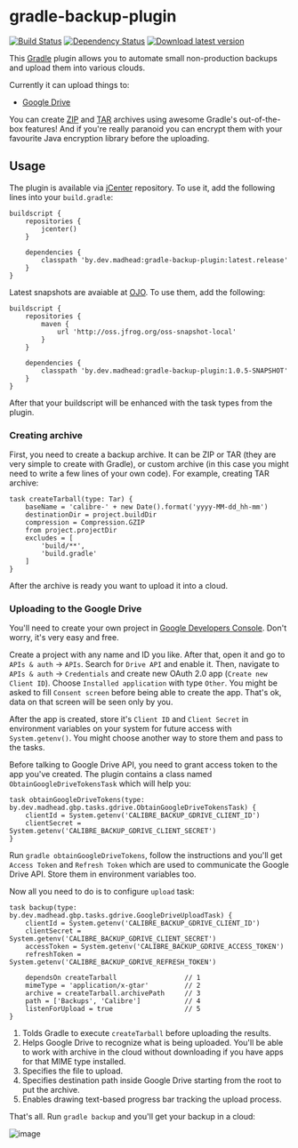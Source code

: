 # gradle-backup-plugin
[![Build Status](https://travis-ci.org/madhead/gradle-backup-plugin.svg?branch=master)](https://travis-ci.org/madhead/gradle-backup-plugin)
[![Dependency Status](https://www.versioneye.com/user/projects/552801ed2ced4f5816000c53/badge.svg?style=flat)](https://www.versioneye.com/user/projects/552801ed2ced4f5816000c53)
[![Download latest version](https://api.bintray.com/packages/madhead/gradle-plugins/gradle-backup-plugin/images/download.svg) ](https://bintray.com/madhead/gradle-plugins/gradle-backup-plugin/_latestVersion)

This [Gradle](http://gradle.org/) plugin allows you to automate small non-production backups and upload them into various clouds.

Currently it can upload things to:

+ [Google Drive](https://www.google.com/drive/)

You can create [ZIP](https://gradle.org/docs/current/dsl/org.gradle.api.tasks.bundling.Zip.html) and [TAR](https://gradle.org/docs/current/dsl/org.gradle.api.tasks.bundling.Tar.html) archives using awesome Gradle's out-of-the-box features! And if you're really paranoid you can encrypt them with your favourite Java encryption library before the uploading.

## Usage

The plugin is available via [jCenter](https://bintray.com/bintray/jcenter) repository. To use it, add the following lines into your `build.gradle`:

	buildscript {
		repositories {
			jcenter()
		}

		dependencies {
			classpath 'by.dev.madhead:gradle-backup-plugin:latest.release'
		}
	}

Latest snapshots are avaiable at [OJO](https://oss.jfrog.org). To use them, add the following:

	buildscript {
		repositories {
			maven {
				url 'http://oss.jfrog.org/oss-snapshot-local'
			}
		}

		dependencies {
			classpath 'by.dev.madhead:gradle-backup-plugin:1.0.5-SNAPSHOT'
		}
	}
 
After that your buildscript will be enhanced with the task types from the plugin.

### Creating archive

First, you need to create a backup archive. It can be ZIP or TAR (they are very simple to create with Gradle), or custom archive (in this case you might need to write a few lines of your own code). For example, creating TAR archive:

	task createTarball(type: Tar) {
		baseName = 'calibre-' + new Date().format('yyyy-MM-dd_hh-mm')
		destinationDir = project.buildDir
		compression = Compression.GZIP
		from project.projectDir
		excludes = [
			'build/**',
			'build.gradle'
		]
	}

After the archive is ready you want to upload it into a cloud.

### Uploading to the Google Drive

You'll need to create your own project in [Google Developers Console](https://console.developers.google.com). Don't worry, it's very easy and free.

Create a project with any name and ID you like. After that, open it and go to `APIs & auth` → `APIs`. Search for `Drive API` and enable it. Then, navigate to `APIs & auth` → `Credentials` and create new OAuth 2.0 app (`Create new Client ID`). Choose `Installed application` with type `Other`. You might be asked to fill `Consent screen` before being able to create the app. That's ok, data on that screen will be seen only by you.

After the app is created, store it's `Client ID` and `Client Secret` in environment variables on your system for future access with `System.getenv()`. You might choose another way to store them and pass to the tasks.

Before talking to Google Drive API, you need to grant access token to the app you've created. The plugin contains a class named `ObtainGoogleDriveTokensTask` which will help you:

	task obtainGoogleDriveTokens(type: by.dev.madhead.gbp.tasks.gdrive.ObtainGoogleDriveTokensTask) {
		clientId = System.getenv('CALIBRE_BACKUP_GDRIVE_CLIENT_ID')
		clientSecret = System.getenv('CALIBRE_BACKUP_GDRIVE_CLIENT_SECRET')
	}

Run `gradle obtainGoogleDriveTokens`, follow the instructions and you'll get `Access Token` and `Refresh Token` which are used to communicate the Google Drive API. Store them in environment variables too.

Now all you need to do is to configure `upload` task:

	task backup(type: by.dev.madhead.gbp.tasks.gdrive.GoogleDriveUploadTask) {
		clientId = System.getenv('CALIBRE_BACKUP_GDRIVE_CLIENT_ID')
		clientSecret = System.getenv('CALIBRE_BACKUP_GDRIVE_CLIENT_SECRET')
		accessToken = System.getenv('CALIBRE_BACKUP_GDRIVE_ACCESS_TOKEN')
		refreshToken = System.getenv('CALIBRE_BACKUP_GDRIVE_REFRESH_TOKEN')

		dependsOn createTarball                 // 1
		mimeType = 'application/x-gtar'         // 2
		archive = createTarball.archivePath     // 3
		path = ['Backups', 'Calibre']           // 4
		listenForUpload = true                  // 5
	}

1. Tolds Gradle to execute `createTarball` before uploading the results.
2. Helps Google Drive to recognize what is being uploaded. You'll be able to work with archive in the cloud without downloading if you have apps for that MIME type installed.
3. Specifies the file to upload.
4. Specifies destination path inside Google Drive starting from the root to put the archive.
5. Enables drawing text-based progress bar tracking the upload process.

That's all. Run `gradle backup` and you'll get your backup in a cloud:

![image](https://cloud.githubusercontent.com/assets/577360/7076097/a7a127d8-df0f-11e4-831b-ae9eed8bc4ae.png)
